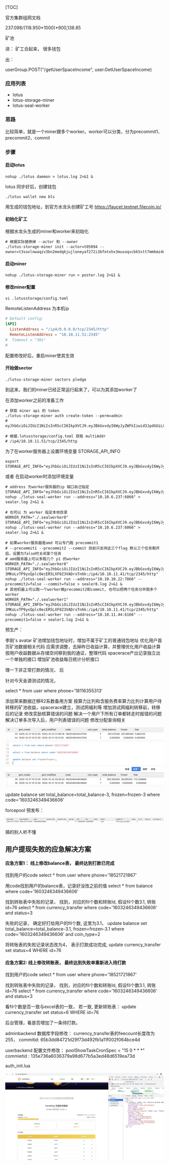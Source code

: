 [TOC]

官方集群组网文档


237.098/(118.950*1000)*900,138.85

矿池

进：  矿工合起来， 
    很多钱包

出：

userGroup.POST("/getUserSpaceIncome", user.GetUserSpaceIncome)
### 应用列表

- lotus
- lotus-storage-miner
- lotus-seal-worker

### 思路

比较简单，就是一个miner跟多个worker。worker可以分类，分为precommit1、precommit2、commit

### 步骤

#### 启动lotus
```shell
nohup ./lotus daemon > lotus.log 2>&1 &
```

lotus 同步好后，创建钱包

```shell
./lotus wallet new bls
```

用生成的钱包地址，到官方水龙头创建矿工号
https://faucet.testnet.filecoin.io/

#### 初始化矿工
根据水龙头生成的miner和worker来初始化

```shell
# 根据实际替换掉 --actor 和 --owner
./lotus-storage-miner init --actor=t05094 --owner=t3soxlnwaqzv3bn2medqkjujloneyaf272i3bfotxhx3muxoqvcbk5stt7mmkmz4ns4ubx7elrsaqo2fvk4v7a
```
#### 启动miner

```shell
nohup ./lotus-storage-miner run > poster.log 2>&1 &
```

#### 修改miner配置
```shell
vi .lotusstorage/config.toml
```
RemoteListenAddress 为本机ip
```toml
# Default config:
[API]
  ListenAddress = "/ip4/0.0.0.0/tcp/2345/http"
  RemoteListenAddress = "10.10.11.51:2345"
#  Timeout = "30s"
#
```
配置修改好后，重启miner使其生效

#### 开始做sector
```shell
./lotus-storage-miner sectors pledge
```

到这来，我们的miner已经正常运行起来了，可以为其添加worker了

在添加worker之前的准备工作

```shell
# 获取 miner api 的 token
./lotus-storage-miner auth create-token --perm=admin
# eyJhbGciOiJIUzI1NiIsInR5cCI6IkpXVCJ9.eyJBbGxvdyI6WyJyZWFkIiwid3JpdGUiLCJzaWduIiwiYWRtaW4iXX0.9CRVrM8byDW0I7vzQowHYMq4ppdKHsGzjmS2bByWmfc

# 根据.lotusstorage/config.toml 获取 multiAddr
# /ip4/10.10.11.51/tcp/2345/http
```
为了在worker服务器上设置环境变量 STORAGE_API_INFO 
```shell
export STORAGE_API_INFO="eyJhbGciOiJIUzI1NiIsInR5cCI6IkpXVCJ9.eyJBbGxvdyI6WyJyZWFkIiwid3JpdGUiLCJzaWduIiwiYWRtaW4iXX0.9CRVrM8byDW0I7vzQowHYMq4ppdKHsGzjmS2bByWmfc:/ip4/10.10.11.51/tcp/2345/http"
``` 
或者 在启动worker时添加环境变量

```shell
# address 为worker服务器的ip 端口自己指定
STORAGE_API_INFO="eyJhbGciOiJIUzI1NiIsInR5cCI6IkpXVCJ9.eyJBbGxvdyI6WyJyZWFkIiwid3JpdGUiLCJzaWduIiwiYWRtaW4iXX0.9CRVrM8byDW0I7vzQowHYMq4ppdKHsGzjmS2bByWmfc:/ip4/10.10.11.51/tcp/2345/http" nohup ./lotus-seal-worker run --address="10.10.6.237:6066" > sealer.log 2>&1 &

# 也可以 为 worker 指定本地目录
WORKER_PATH="./.sealworker8" STORAGE_API_INFO="eyJhbGciOiJIUzI1NiIsInR5cCI6IkpXVCJ9.eyJBbGxvdyI6WyJyZWFkIiwid3JpdGUiLCJzaWduIiwiYWRtaW4iXX0.9CRVrM8byDW0I7vzQowHYMq4ppdKHsGzjmS2bByWmfc:/ip4/10.10.11.51/tcp/2345/http" nohup ./lotus-seal-worker run --address="10.10.6.237:6066" > sealer.log 2>&1 &

# 如果worker服务器是amd 可以专门跑 precommit1
# --precommit1 --precommit2 --commit 目前只支持这三个flag 默认三个任务都开启，设置为false时关闭某个任务
# amd服务器上可以多跑几个 p1 的worker 
WORKER_PATH="./.sealworker8" STORAGE_API_INFO="eyJhbGciOiJIUzI1NiIsInR5cCI6IkpXVCJ9.eyJBbGxvdyI6WyJyZWFkIiwid3JpdGUiLCJzaWduIiwiYWRtaW4iXX0.O6OW50-3MKoLvTP9yxQplc0ecER5LXF0Z3VADrxTn6k:/ip4/10.10.11.41/tcp/2345/http" nohup ./lotus-seal-worker run --address="10.10.10.22:7866" --precommit2=false --commit=false > sealer8.log 2>&1 &
# 其他机器上可以跑一个worker做precommit2和commit, 也可以把两个任务分开跑多个worker
WORKER_PATH="./.sealworker1" STORAGE_API_INFO="eyJhbGciOiJIUzI1NiIsInR5cCI6IkpXVCJ9.eyJBbGxvdyI6WyJyZWFkIiwid3JpdGUiLCJzaWduIiwiYWRtaW4iXX0.O6OW50-3MKoLvTP9yxQplc0ecER5LXF0Z3VADrxTn6k:/ip4/10.10.11.41/tcp/2345/http" nohup ./lotus-seal-worker run --address="10.10.11.44:6166" --precommit1=false > sealer1.log 2>&1 &
```

预生产： 

李刚's avatar
矿池增加钱包地址时，增加不属于矿工的普通钱包地址
优化用户首页矿池数据相关代码
应需求调整，去掉昨日收益计算，并整理优化用户收益计算
按用户收益数据从存储空间移到我的通证，整理代码
spacerace产出记录独立出一个单独的接口
增加矿池收益每日统计分析接口

  理一下非正常打款的情况， 
  后
  
  
  针对今天金源测试的情况， 


select * from user where phone='18116355313'  



添加荣来数据迁移R2系数备用方案
按算力比列和含服务费率算力比列计算用户待转移的矿池收益，spacerace建立，测试网福利等
增加测试网福利转移前，转移后的记录
修改奖励核算错误的问题
解决一个用户下所有订单都转走时报错的问题
解决订单多次导入后，用户列表错误的问题
修改分配查询相关


  
    
  
  ![-w807](media/16035205893252.jpg)
![-w807](media/16035206682019.jpg)

update balance set total_balance=total_balance-3, frozen=frozen-3 where code='1603246349436606'
  
forcepool 预发布：

![-w1383](media/16035224687253.jpg)

搞的别人听不懂

## 用户提现失败的应急解决方案 
#### 应急方案1： 线上修改balance表， 最终达到打款已完成
找到用户的code
select * from user where phone='18521721867' 

用code找到用户的balance表，记录好没改之前的值
select * from balance where code='1603246349436606'

找到转账表中失败的记录， 找到，对应的fil个数和转账Id, 假设fil个数3.1, 转账id=76
select * from currency_transfer where code='1603246349436606' and status=3

失败的记录，  确定好打给用户的fil个数, 这里为3.1， 
update balance set total_balance=total_balance-3.1, frozen=frozen-3.1 where code='1603246349436606' and coin_type=2

将转账表的失败记录状态改为4， 表示打款成功完成, 
update currency_transfer set status=4 WHERE id=76

#### 应急方案2: 线上修改转账表， 最终达到失败单重新进入待打款
找到用户的code
select * from user where phone='18521721867' 

找到转账表中失败的记录， 找到，对应的fil个数和转账Id, 假设fil个数3.1, 转账id=76
select * from currency_transfer where code='1603246349436606' and status=3

看fil个数是否一致与excel表的一致， 若一致, 更新转账表： 
update currency_transfer set status=6 WHERE id=76

后台管理，看是否增加了一条待打款。

adminbackend 
数据库字段修改： 
currency_transfer表的feecount长度改为255， 
commitid: 65b3dd84721d29f73d492fb1a11f002f064bce4d


userbackend 
配置文件修改：
poolShowTaskCronSpec = "15 0 * * *"
commietid : 135e736a6036379a98d677b5a3ed48d6519ea73d

auth_init.lua


![-w1763](media/16033619055337.jpg)
